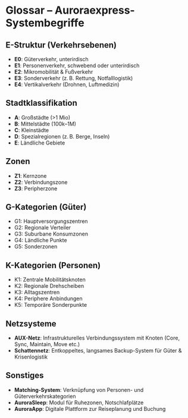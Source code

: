 # Glossar – Auroraexpress-Systembegriffe

## E-Struktur (Verkehrsebenen)
- **E0**: Güterverkehr, unterirdisch
- **E1**: Personenverkehr, schwebend oder unterirdisch
- **E2**: Mikromobilität & Fußverkehr
- **E3**: Sonderverkehr (z. B. Rettung, Notfalllogistik)
- **E4**: Vertikalverkehr (Drohnen, Luftmedizin)

## Stadtklassifikation
- **A**: Großstädte (>1 Mio)
- **B**: Mittelstädte (100k–1M)
- **C**: Kleinstädte
- **D**: Spezialregionen (z. B. Berge, Inseln)
- **E**: Ländliche Gebiete

## Zonen
- **Z1**: Kernzone
- **Z2**: Verbindungszone
- **Z3**: Peripherzone

## G-Kategorien (Güter)
- G1: Hauptversorgungszentren
- G2: Regionale Verteiler
- G3: Suburbane Konsumzonen
- G4: Ländliche Punkte
- G5: Sonderzonen

## K-Kategorien (Personen)
- K1: Zentrale Mobilitätsknoten
- K2: Regionale Drehscheiben
- K3: Alltagszentren
- K4: Periphere Anbindungen
- K5: Temporäre Sonderpunkte

## Netzsysteme
- **AUX-Netz**: Infrastrukturelles Verbindungssystem mit Knoten (Core, Sync, Maintain, Move etc.)
- **Schattennetz**: Entkoppeltes, langsames Backup-System für Güter & Krisenlogistik

## Sonstiges
- **Matching-System**: Verknüpfung von Personen- und Güterverkehrskategorien
- **AuroraSleep**: Modul für Ruhezonen, Notschlafplätze
- **AuroraApp**: Digitale Plattform zur Reiseplanung und Buchung

